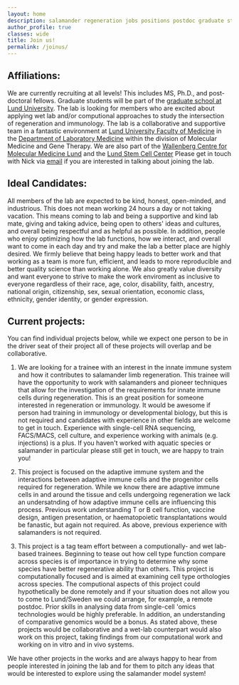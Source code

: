 ```yaml
---
layout: home
description: salamander regeneration jobs positions postdoc graduate student
author_profile: true
classes: wide 
title: Join us!
permalink: /joinus/
---
```


## Affiliations:
<p>We are currently recruiting at all levels! This includes MS, Ph.D., and post-doctoral fellows. Graduate students will be part of the <a href="https://www.medicine.lu.se/research/postgraduate-research-studies-0">graduate school at Lund University</a>. The lab is looking for members who are excited about applying wet lab and/or computional approaches to study the intersection of regeneration and immunology. The lab is a collaborative and supportive team in a fantastic environment at <a href="https://www.medicine.lu.se/contact/biomedical-centre">Lund University Faculty of Medicine</a> in the <a href="https://www.medicine.lu.se/about-the-faculty-the-departments/departments/department-of-laboratory-medicine/research-divisions">Department of Laboratory Medicine</a> within the division of Molecular Medicine and Gene Therapy. We are also part of the <a href="https://www.wcmm.lu.se/wallenberg-centre-for-molecular-medicine">Wallenberg Centre for Molecular Medicine Lund</a> and the <a href="https://www.stemcellcenter.lu.se/lund-stem-cell-center">Lund Stem Cell Center</a> Please get in touch with Nick via <a href = "mailto: nicholas.leigh@med.lu.se">email</a> if you are interested in talking about joining the lab. </p>

## Ideal Candidates:
All members of the lab are expected to be kind, honest, open-minded, and industrious. This does not mean working 24 hours a day or not taking vacation. This means coming to lab and being a supportive and kind lab mate, giving and taking advice, being open to others' ideas and cultures, and overall being respectful and as helpful as possible. In addition, people who enjoy optimizing how the lab functions, how we interact, and overall want to come in each day and try and make the lab a better place are highly desired. We firmly believe that being happy leads to better work and that working as a team is more fun, efficient, and leads to more reproducible and better quality science than working alone. We also greatly value diversity and want everyone to strive to make the work enviroment as inclusive to everyone regardless of their race, age, color, disability, faith, ancestry, national origin, citizenship, sex, sexual orientation, economic class, ethnicity, gender identity, or gender expression.


## Current projects:
You can find individual projects below, while we expect one person to be in the driver seat of their project all of these projects will overlap and be collaborative. 

1. We are looking for a trainee with an interest in the innate immune system and how it contributes to salamander limb regeneration. This trainee will have the opportunity to work with salamanders and pioneer techniques that allow for the investigation of the requirements for innate immune cells during regeneration. This is an great position for someone interested in regeneration or immunology. It would be awesome if person had training in immunology or developmental biology, but this is not required and candidates with experience in other fields are welcome to get in touch. Experience with single-cell RNA sequencing, FACS/MACS, cell culture, and experience working with animals (e.g. injections) is a plus. If you haven't worked with aquatic species or salamander in particular please still get in touch, we are happy to train you! 

2. This project is focused on the adaptive immune system and the interactions between adaptive immune cells and the progenitor cells required for regeneration. While we know there are adaptive immune cells in and around the tissue and cells undergoing regeneration we lack an undersatnding of how adaptive immune cells are influencing this process. Previous work understanding T or B cell function, vaccine design, antigen presentation, or haematopoietic transplantations would be fanastic, but again not required. As above, previous experience with salamanders is not required. 

3. This project is a tag team effort between a computionally- and wet lab-based trainees. Beginning to tease out how cell type function compare across species is of importance in trying to determine why some species have better regenerative ability than others. This project is computationally focused and is aimed at examining cell type orthologies across species. The computional aspects of this project could hypothetically be done remotely and if your situation does not allow you to come to Lund/Sweden we could arrange, for example, a remote postdoc. Prior skills in analysing data from single-cell 'omics technologies would be highly preferable. In addition, an understanding of comparative genomics would be a bonus. As stated above, these projects would be collaborative and a wet-lab counterpart would also work on this project, taking findings from our computational work and working on in vitro and in vivo systems.

We have other projects in the works and are always happy to hear from people interested in joining the lab and for them to pitch any ideas that would be interested to explore using the salamander model system!  
